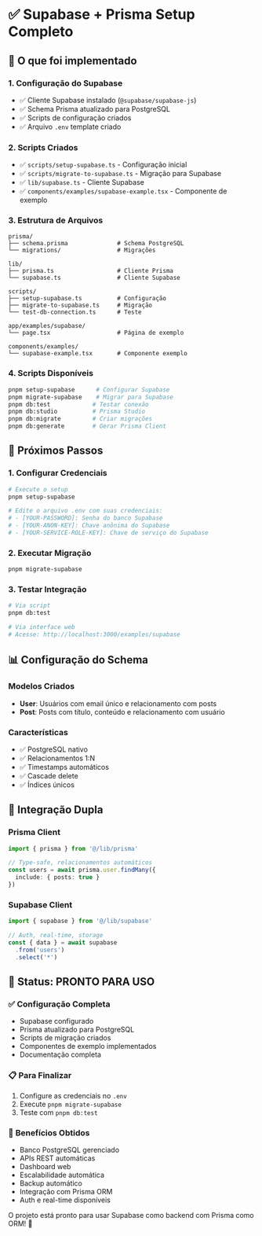 # ✅ Supabase + Prisma Setup Completo

## 🎯 O que foi implementado

### 1. **Configuração do Supabase**
- ✅ Cliente Supabase instalado (`@supabase/supabase-js`)
- ✅ Schema Prisma atualizado para PostgreSQL
- ✅ Scripts de configuração criados
- ✅ Arquivo `.env` template criado

### 2. **Scripts Criados**
- ✅ `scripts/setup-supabase.ts` - Configuração inicial
- ✅ `scripts/migrate-to-supabase.ts` - Migração para Supabase
- ✅ `lib/supabase.ts` - Cliente Supabase
- ✅ `components/examples/supabase-example.tsx` - Componente de exemplo

### 3. **Estrutura de Arquivos**
```
prisma/
├── schema.prisma              # Schema PostgreSQL
└── migrations/                # Migrações

lib/
├── prisma.ts                  # Cliente Prisma
└── supabase.ts                # Cliente Supabase

scripts/
├── setup-supabase.ts          # Configuração
├── migrate-to-supabase.ts     # Migração
└── test-db-connection.ts      # Teste

app/examples/supabase/
└── page.tsx                   # Página de exemplo

components/examples/
└── supabase-example.tsx       # Componente exemplo
```

### 4. **Scripts Disponíveis**
```bash
pnpm setup-supabase      # Configurar Supabase
pnpm migrate-supabase    # Migrar para Supabase
pnpm db:test            # Testar conexão
pnpm db:studio          # Prisma Studio
pnpm db:migrate         # Criar migrações
pnpm db:generate        # Gerar Prisma Client
```

## 🚀 Próximos Passos

### 1. **Configurar Credenciais**
```bash
# Execute o setup
pnpm setup-supabase

# Edite o arquivo .env com suas credenciais:
# - [YOUR-PASSWORD]: Senha do banco Supabase
# - [YOUR-ANON-KEY]: Chave anônima do Supabase
# - [YOUR-SERVICE-ROLE-KEY]: Chave de serviço do Supabase
```

### 2. **Executar Migração**
```bash
pnpm migrate-supabase
```

### 3. **Testar Integração**
```bash
# Via script
pnpm db:test

# Via interface web
# Acesse: http://localhost:3000/examples/supabase
```

## 📊 Configuração do Schema

### Modelos Criados
- **User**: Usuários com email único e relacionamento com posts
- **Post**: Posts com título, conteúdo e relacionamento com usuário

### Características
- ✅ PostgreSQL nativo
- ✅ Relacionamentos 1:N
- ✅ Timestamps automáticos
- ✅ Cascade delete
- ✅ Índices únicos

## 🔧 Integração Dupla

### Prisma Client
```typescript
import { prisma } from '@/lib/prisma'

// Type-safe, relacionamentos automáticos
const users = await prisma.user.findMany({
  include: { posts: true }
})
```

### Supabase Client
```typescript
import { supabase } from '@/lib/supabase'

// Auth, real-time, storage
const { data } = await supabase
  .from('users')
  .select('*')
```

## 🎉 Status: PRONTO PARA USO

### ✅ **Configuração Completa**
- Supabase configurado
- Prisma atualizado para PostgreSQL
- Scripts de migração criados
- Componentes de exemplo implementados
- Documentação completa

### 📋 **Para Finalizar**
1. Configure as credenciais no `.env`
2. Execute `pnpm migrate-supabase`
3. Teste com `pnpm db:test`

### 🚀 **Benefícios Obtidos**
- Banco PostgreSQL gerenciado
- APIs REST automáticas
- Dashboard web
- Escalabilidade automática
- Backup automático
- Integração com Prisma ORM
- Auth e real-time disponíveis

O projeto está pronto para usar Supabase como backend com Prisma como ORM! 🎯
